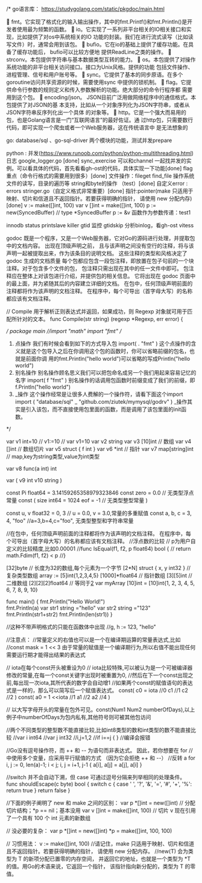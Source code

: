 /*
go语言库：
https://studygolang.com/static/pkgdoc/main.html

 fmt。它实现了格式化的输入输出操作，其中的fmt.Printf()和fmt.Println()是开
发者使用最为频繁的函数。
 io。它实现了一系列非平台相关的IO相关接口和实现，比如提供了对os中系统相关的IO
功能的封装。我们在进行流式读写（比如读写文件）时，通常会用到该包。
 bufio。它在io的基础上提供了缓存功能。在具备了缓存功能后， bufio可以比较方便地
提供ReadLine之类的操作。
 strconv。本包提供字符串与基本数据类型互转的能力。
 os。本包提供了对操作系统功能的非平台相关访问接口。接口为Unix风格。提供的功能
包括文件操作、进程管理、信号和用户账号等。
 sync。它提供了基本的同步原语。在多个goroutine访问共享资源的时候，需要使用sync
中提供的锁机制。
 flag。它提供命令行参数的规则定义和传入参数解析的功能。绝大部分的命令行程序都
需要用到这个包。
 encoding/json。 JSON目前广泛用做网络程序中的通信格式。本包提供了对JSON的基
本支持，比如从一个对象序列化为JSON字符串，或者从JSON字符串反序列化出一个具体
的对象等。
 http。它是一个强大而易用的包，也是Golang语言是一门“互联网语言”的最好佐证。通
过http包，只需要数行代码，即可实现一个爬虫或者一个Web服务器，这在传统语言中
是无法想象的



go: database/sql 、go-sql-driver  两个模块的功能，测试并发prepare

python : 并发(https://www.runoob.com/python/python-multithreading.html)
日志  google_logger.go [done]
sync_exercise  可以和channel  一起找并发的实例。可以看具体的代码，首先看看gh-ost的代码，具体实现一下功能[done]
flag  重点（命令行格式的需要用到很多）[done]
文件操作：fileget   find_file   操作系统文件的读写，目录的遍历等
string和byte的操作   （test）[done]
自定义error : errors    stringer.go（自定义格式非常重要）[done]
指针:pointer(make 只适用于映射、切片和信道且不返回指针。若要获得明确的指针， 请使用 new 分配内存) [done]
v := make([]int, 100)
var v  []int = make([]int, 100)
p := new(SyncedBuffer)  // type *SyncedBuffer
p := &v
函数作为参数传递：test1

innodb status 
printslave
killer
gtid 监控
gtidskip
分析binlog，看gh-ost   vitess


godoc 既是一个程序，又是一个Web服务器，它对Go的源码进行处理，并提取包中的文档内容。 出现在顶级声明之前，
且与该声明之间没有空行的注释，将与该声明一起被提取出来，作为该条目的说明文档。 这些注释的类型和风格决定了 
godoc 生成的文档质量
每个包都应包含一段包注释，即放置在包子句前的一个块注释。对于包含多个文件的包， 包注释只需出现在其中的任一文件中即可。
包注释应在整体上对该包进行介绍，并提供包的相关信息。 它将出现在 godoc 页面中的最上面，并为紧随其后的内容建立详细的文档。
在包中，任何顶级声明前面的注释都将作为该声明的文档注释。 在程序中，每个可导出（首字母大写）的名称都应该有文档注释。

// Compile 用于解析正则表达式并返回，如果成功，则 Regexp 对象就可用于匹配所针对的文本。
func Compile(str string) (regexp *Regexp, err error) {

*/
package main
//import "math"
import "fmt"
/*
1. 点操作
我们有时候会看到如下的方式导入包
import(
. "fmt"
)
这个点操作的含义就是这个包导入之后在你调用这个包的函数时，你可以省略前缀的包名，也就是前面你调
用的fmt.Println("hello world")可以省略的写成Println("hello world")
2. 别名操作
别名操作顾名思义我们可以把包命名成另一个我们用起来容易记忆的名字
import(
f "fmt"
)
别名操作的话调用包函数时前缀变成了我们的前缀，即f.Println("hello world")
3. _操作
这个操作经常是让很多人费解的一个操作符，请看下面这个import
import (
"database/sql"
_ "github.com/ziutek/mymysql/godrv"
)
_操作其实是引入该包，而不直接使用包里面的函数，而是调用了该包里面的init函数。

*/


var v1 int=10
// v1:=10
// var v1=10
var v2 string 
var v3 [10]int  // 数组
var v4 []int   // 数组切片
var v5 struct {
f int }
var v6 *int   // 指针
var v7 map[string]int   // map,key为string类型,value为int类型

var v8 func(a int) int

var (
v9 int
v10 string
)


const Pi float64 = 3.14159265358979323846 
const zero = 0.0   // 无类型浮点常量 
const (
size int64 = 1024 
eof = -1   // 无类型整型常量
)

const u, v float32 = 0, 3   // u = 0.0, v = 3.0,常量的多重赋值
const a, b, c = 3, 4, "foo" //a=3,b=4,c="foo", 无类型整型和字符串常量

//在包中，任何顶级声明前面的注释都将作为该声明的文档注释。 在程序中，每个可导出（首字母大写）的名称都应该有文档注释。 
//浮点数的比较
// p为用户自定义的比较精度,比如0.00001 
//func IsEqual(f1, f2, p float64) bool {
//   return math.Fdim(f1, f2) < p 
//}

[32]byte // 长度为32的数组,每个元素为一个字节 
[2*N] struct { x, y int32 } // 复杂类型数组
array := [5]int{1,2,3,4,5}
[1000]*float64  // 指针数组
[3][5]int  // 二维数组
[2][2][2]float64   // 等同于[2]([2]([2]float64))
var myArray [10]int = [10]int{1, 2, 3, 4, 5, 6, 7, 8, 9, 10}

func main() {
  fmt.Println("Hello World!")	
  fmt.Println(a)
  var  str1  string ="hello"
  var  str2  string ="123"
  fmt.Println(str1+str2)
  fmt.Println(len(str1))
}


//这种不带声明格式的只能在函数体中出现
//g, h := 123, "hello"

//注意点：
//常量定义的右值也可以是一个在编译期运算的常量表达式,比如
//const mask = 1 << 3 由于常量的赋值是一个编译期行为,所以右值不能出现任何需要运行期才能得出结果的表达式

// iota在每个const开头被重设为0
// iota比较特殊,可以被认为是一个可被编译器修改的常量,在每一个const关键字出现时被重置为0,
//然后在下一个const出现之前,每出现一次iota,其所代表的数字会自动增1
//如果两个const的赋值语句的表达式是一样的，那么可以简写后一个赋值表达式。
const(
   c0 = iota   //0
   c1          //1
   c2          //2
)
const(
   a0 = 1 <<iota  //1
   a1             //2
   a2             //4
)



// 以大写字母开头的常量在包外可见。const(Num1 Num2 numberOfDays),以上例子中numberOfDays为包内私有,其他符号则可被其他包访问

//两个不同类型的整型数不能直接比较,比如int8类型的数和int类型的数不能直接比较
//var i int64
//var j int32
//i,j=1,2
//if i==j { } //编译会报错



//Go没有逗号操作符，而 ++ 和 -- 为语句而非表达式。 因此，若你想要在 for 
//中使用多个变量，应采用平行赋值的方式 （因为它会拒绝 ++ 和 --）
//反转 a
for i, j := 0, len(a)-1; i < j; i, j = i+1, j-1 {
	a[i], a[j] = a[j], a[i]
}


//switch 并不会自动下溯，但 case 可通过逗号分隔来列举相同的处理条件。
func shouldEscape(c byte) bool {
	switch c {
	case ' ', '?', '&', '=', '#', '+', '%':
		return true
	}
	return false
}


//下面的例子阐明了 new 和 make 之间的区别：
var p *[]int = new([]int)       // 分配切片结构；*p == nil；基本没用
var v  []int = make([]int, 100) // 切片 v 现在引用了一个具有 100 个 int 元素的新数组

// 没必要的复杂：
var p *[]int = new([]int)
*p = make([]int, 100, 100)

// 习惯用法：
v := make([]int, 100)
//请记住，make 只适用于映射、切片和信道且不返回指针。若要获得明确的指针， 请使用 new 分配内存。
//new(T) 会为类型为 T 的新项分配已置零的内存空间， 并返回它的地址，也就是一个类型为 *T 的值。用Go的术语来说，它返回一个指针， 该指针指向新分配的，类型为 T 的零值。

